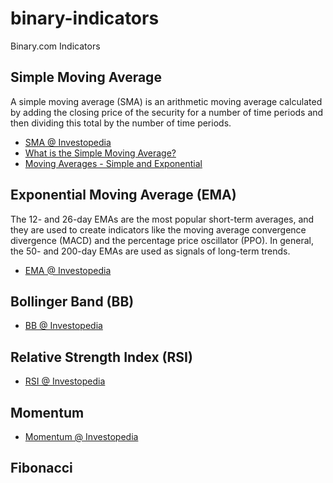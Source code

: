 # binary-indicators
Binary.com Indicators

## Simple Moving Average

A simple moving average (SMA) is an arithmetic moving average calculated by adding the closing price of the security for a number of time periods and then dividing this total by the number of time periods.

* [SMA @ Investopedia](http://www.investopedia.com/terms/s/sma.asp)
* [What is the Simple Moving Average?](http://tradingsim.com/blog/simple-moving-average/)
* [Moving Averages - Simple and Exponential](http://stockcharts.com/school/doku.php?id=chart_school:technical_indicators:moving_averages)

## Exponential Moving Average (EMA)

The 12- and 26-day EMAs are the most popular short-term averages, and they are used to create indicators like the moving average convergence divergence (MACD) and the percentage price oscillator (PPO). In general, the 50- and 200-day EMAs are used as signals of long-term trends.

* [EMA @ Investopedia](http://www.investopedia.com/terms/e/ema.asp)

## Bollinger Band (BB)

* [BB @ Investopedia](http://www.investopedia.com/terms/b/bollingerbands.asp)

## Relative Strength Index (RSI)

* [RSI @ Investopedia](http://www.investopedia.com/terms/r/rsi.asp)

## Momentum

* [Momentum @ Investopedia](http://www.investopedia.com/terms/m/momentum.asp)

## Fibonacci 
